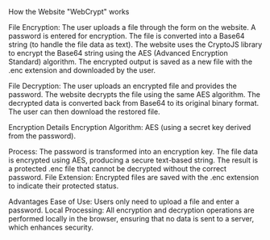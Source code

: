 How the Website "WebCrypt" works

File Encryption:
The user uploads a file through the form on the website.
A password is entered for encryption.
The file is converted into a Base64 string (to handle the file data as text).
The website uses the CryptoJS library to encrypt the Base64 string using the AES (Advanced Encryption Standard) algorithm.
The encrypted output is saved as a new file with the .enc extension and downloaded by the user.

File Decryption:
The user uploads an encrypted file and provides the password.
The website decrypts the file using the same AES algorithm.
The decrypted data is converted back from Base64 to its original binary format.
The user can then download the restored file.

Encryption Details
Encryption Algorithm: AES (using a secret key derived from the password).

Process:
The password is transformed into an encryption key.
The file data is encrypted using AES, producing a secure text-based string.
The result is a protected .enc file that cannot be decrypted without the correct password.
File Extension: Encrypted files are saved with the .enc extension to indicate their protected status.

Advantages
Ease of Use: Users only need to upload a file and enter a password.
Local Processing: All encryption and decryption operations are performed locally in the browser, ensuring that no data is sent to a server, which enhances security.
